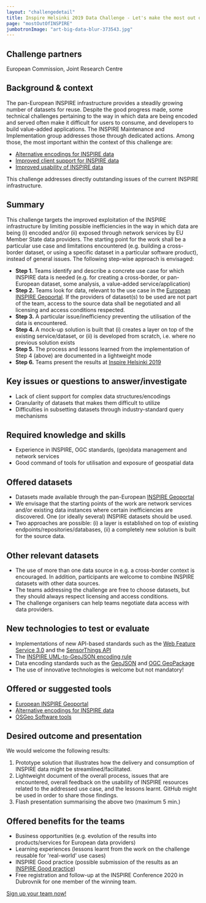 ```yaml
---
layout: "challengedetail"
title: Inspire Helsinki 2019 Data Challenge - Let's make the most out of INSPIRE!"
page: "mostOutOfINSPIRE"
jumbotronImage: "art-big-data-blur-373543.jpg"
---
```

## Challenge partners
European Commission, Joint Research Centre

## Background & context

The pan-European INSPIRE infrastructure provides a steadily growing number of datasets for reuse. Despite the good progress made, some technical challenges pertaining to the way in which data are being encoded and served often make it difficult for users to consume, and developers to build value-added applications. The INSPIRE Maintenance and Implementation group addresses those through dedicated actions. Among those, the most important within the context of this challenge are:
- [Alternative encodings for INSPIRE data](https://github.com/INSPIRE-MIF/2017.2)
- [Improved client support for INSPIRE data](https://github.com/INSPIRE-MIF/caniuse)
- [Improved usability of INSPIRE data](https://webgate.ec.europa.eu/fpfis/wikis/display/InspireMIG/Action+2019.2%3A+Improving+accessibility+of+data+sets+through+network+services)

This challenge addresses directly outstanding issues of the current INSPIRE infrastructure.

## Summary
This challenge targets the improved exploitation of the INSPIRE infrastructure by limiting possible inefficiencies in the way in which data are being (i) encoded and/or (ii) exposed through network services by EU Member State data providers. The starting point for the work shall be a particular use case and limitations encountered (e.g. building a cross-border dataset, or using a specific dataset in a particular software product), instead of general issues. The following step-wise approach is envisaged:

- **Step 1.** Teams identify and describe a concrete use case for which INSPIRE data is needed (e.g. for creating a cross-border, or pan-European dataset, some analysis, a value-added service/application)
- **Step 2.** Teams look for data, relevant to the use case in the [European INSPIRE Geoportal](http://inspire-geoportal.ec.europa.eu/). If the providers of dataset(s) to be used are not part of the team, access to the source data shall be negotiated and all licensing and access conditions respected.
- **Step 3.** A particular issue/inefficiency preventing the utilisation of the data is encountered.
- **Step 4.** A mock-up solution is built that (i) creates a layer on top of the existing service/dataset, or (ii) is developed from scratch, i.e. where no previous solution exists
- **Step 5.** The process and lessons learned from the implementation of Step 4 (above) are documented in a lightweight mode
- **Step 6.** Teams present the results at [Inspire Helsinki 2019](https://www.inspire-helsinki-2019.fi/)

## Key issues or questions to answer/investigate

- Lack of client support for complex data structures/encodings
- Granularity of datasets that makes them difficult to utilize
- Difficulties in subsetting datasets through industry-standard query mechanisms

## Required knowledge and skills

- Experience in INSPIRE, OGC standards, (geo)data management and network services
- Good command of tools for utilisation and exposure of geospatial data

## Offered datasets

- Datasets made available through the pan-European [INSPIRE Geoportal](http://inspire-geoportal.ec.europa.eu/)
- We envisage that the starting points of the work are network services and/or existing data instances where certain inefficiencies are discovered. One (or ideally several) INSPIRE datasets should be used.
- Two approaches are possible: (i) a layer is established on top of existing endpoints/repositories/databases, (ii) a completely new solution is built for the source data.

## Other relevant datasets
- The use of more than one data source in e.g. a cross-border context is encouraged. In addition, participants are welcome to combine INSPIRE datasets with other data sources.
- The teams addressing the challenge are free to choose datasets, but they should always respect licensing and access conditions.
- The challenge organisers can help teams negotiate data access with data providers.

## New technologies to test or evaluate
- Implementations of new API-based standards such as the [Web Feature Service 3.0](https://github.com/opengeospatial/WFS_FES) and the [SensorThings API](https://www.opengeospatial.org/standards/sensorthings)
- The [INSPIRE UML-to-GeoJSON encoding rule](https://github.com/INSPIRE-MIF/2017.2/blob/master/GeoJSON/geojson-encoding-rule.md)
- Data encoding standards such as the [GeoJSON](https://tools.ietf.org/html/rfc7946) and [OGC GeoPackage](https://www.geopackage.org/)
- The use of innovative technologies is welcome but not mandatory!

## Offered or suggested tools

- [European INSPIRE Geoportal](http://inspire-geoportal.ec.europa.eu/)
- [Alternative encodings for INSPIRE data](https://github.com/INSPIRE-MIF/2017.2)
- [OSGeo Software tools](https://www.osgeo.org/)

## Desired outcome and presentation

We would welcome the following results:

1. Prototype solution that illustrates how the delivery and consumption of INSPIRE data might be streamlined/facilitated.
2. Lightweight document of the overall process, issues that are encountered, overall feedback on the usability of INSPIRE resources related to the addressed use case, and the lessons learnt. GitHub might be used in order to share those findings.
3. Flash presentation summarising the above two (maximum 5 min.)

## Offered benefits for the teams
- Business opportunities (e.g. evolution of the results into products/services for European data providers)
- Learning experiences (lessons learnt from the work on the challenge reusable for 'real-world' use cases)
- INSPIRE Good practice (possible submission of the results as an [INSPIRE Good practice](https://inspire.ec.europa.eu/portfolio/good-practice-library))
- Free registration and follow-up at the INSPIRE Conference 2020 in Dubrovnik for one member of the winning team.

<a href="https://link.webropolsurveys.com/S/05E6EB60D2E25D33" class="btn btn-success btn-lg">Sign up your team now!</a>
